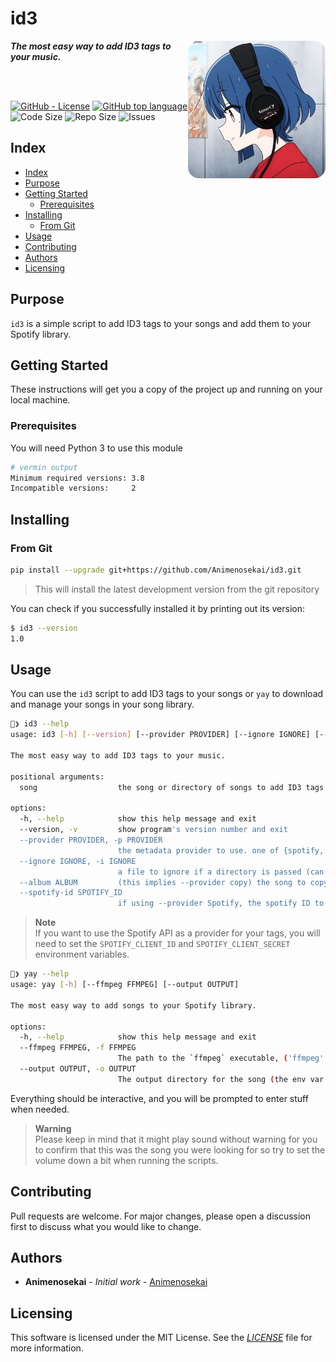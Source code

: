 # id3

<img align="right" src="assets/ryou.png" height="220px">

***The most easy way to add ID3 tags to your music.***

<br>
<br>

[![GitHub - License](https://img.shields.io/github/license/Animenosekai/id3)](https://github.com/Animenosekai/id3/blob/master/LICENSE)
[![GitHub top language](https://img.shields.io/github/languages/top/Animenosekai/id3)](https://github.com/Animenosekai/id3)
![Code Size](https://img.shields.io/github/languages/code-size/Animenosekai/id3)
![Repo Size](https://img.shields.io/github/repo-size/Animenosekai/id3)
![Issues](https://img.shields.io/github/issues/Animenosekai/id3)

## Index

- [Index](#index)
- [Purpose](#purpose)
- [Getting Started](#getting-started)
  - [Prerequisites](#prerequisites)
- [Installing](#installing)
  - [From Git](#from-git)
- [Usage](#usage)
- [Contributing](#contributing)
- [Authors](#authors)
- [Licensing](#licensing)

## Purpose

`id3` is a simple script to add ID3 tags to your songs and add them to your Spotify library.

## Getting Started

These instructions will get you a copy of the project up and running on your local machine.

### Prerequisites

You will need Python 3 to use this module

```bash
# vermin output
Minimum required versions: 3.8
Incompatible versions:     2
```

## Installing

### From Git

```bash
pip install --upgrade git+https://github.com/Animenosekai/id3.git
```

> This will install the latest development version from the git repository

You can check if you successfully installed it by printing out its version:

```bash
$ id3 --version
1.0
```

## Usage

You can use the `id3` script to add ID3 tags to your songs or `yay` to download and manage your songs in your song library.

```bash
🧃❯ id3 --help
usage: id3 [-h] [--version] [--provider PROVIDER] [--ignore IGNORE] [--album ALBUM] [--spotify-id SPOTIFY_ID] [song]

The most easy way to add ID3 tags to your music.

positional arguments:
  song                  the song or directory of songs to add ID3 tags to.

options:
  -h, --help            show this help message and exit
  --version, -v         show program's version number and exit
  --provider PROVIDER, -p PROVIDER
                        the metadata provider to use. one of {spotify, interactive, copy}
  --ignore IGNORE, -i IGNORE
                        a file to ignore if a directory is passed (can be used multiple times).
  --album ALBUM         (this implies --provider copy) the song to copy the album information from. if not provided, it will be asked when needed (useful for multiple album directories).
  --spotify-id SPOTIFY_ID
                        if using --provider Spotify, the spotify ID to use for the metadata. if 'search', the filename will be searched. if None, it will be asked when needed.

```

> **Note**  
> If you want to use the Spotify API as a provider for your tags, you will need to set the `SPOTIFY_CLIENT_ID` and `SPOTIFY_CLIENT_SECRET` environment variables.

```bash
🧃❯ yay --help
usage: yay [-h] [--ffmpeg FFMPEG] [--output OUTPUT]

The most easy way to add songs to your Spotify library.

options:
  -h, --help            show this help message and exit
  --ffmpeg FFMPEG, -f FFMPEG
                        The path to the `ffmpeg` executable, ('ffmpeg' by default)
  --output OUTPUT, -o OUTPUT
                        The output directory for the song (the env var 'YAY_SONGS_OUTPUT_DIRECTORY' or './output' will be used by default)

```

Everything should be interactive, and you will be prompted to enter stuff when needed.

> **Warning**  
> Please keep in mind that it might play sound without warning for you to confirm that this was the song you were looking for so try to set the volume down a bit when running the scripts.

## Contributing

Pull requests are welcome. For major changes, please open a discussion first to discuss what you would like to change.

## Authors

- **Animenosekai** - *Initial work* - [Animenosekai](https://github.com/Animenosekai)

## Licensing

This software is licensed under the MIT License. See the [*LICENSE*](./LICENSE) file for more information.
